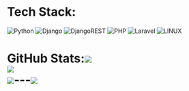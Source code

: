 
# Tech Stack:
![Python](https://img.shields.io/badge/python-3670A0?style=for-the-badge&logo=python&logoColor=ffdd54) ![Django](https://img.shields.io/badge/django-%23092E20.svg?style=for-the-badge&logo=django&logoColor=white) ![DjangoREST](https://img.shields.io/badge/DJANGO-REST-ff1709?style=for-the-badge&logo=django&logoColor=white&color=ff1709&labelColor=gray) ![PHP](https://img.shields.io/badge/php-%23777BB4.svg?style=for-the-badge&logo=php&logoColor=white) ![Laravel](https://img.shields.io/badge/laravel-%23FF2D20.svg?style=for-the-badge&logo=laravel&logoColor=white) ![LINUX](https://img.shields.io/badge/Linux-FCC624?style=for-the-badge&logo=linux&logoColor=black) 
# GitHub Stats:![](https://github-readme-stats.vercel.app/api?username=duaasayed&theme=dark&hide_border=false&include_all_commits=true&count_private=true)<br/>![](https://github-readme-streak-stats.herokuapp.com/?user=duaasayed&theme=dark&hide_border=false)<br/>![](https://github-readme-stats.vercel.app/api/top-langs/?username=duaasayed&theme=dark&hide_border=false&include_all_commits=true&count_private=true&layout=compact)---[![](https://visitcount.itsvg.in/api?id=duaasayed&icon=0&color=0)](https://visitcount.itsvg.in)<!-- Proudly created with GPRM ( https://gprm.itsvg.in ) -->

